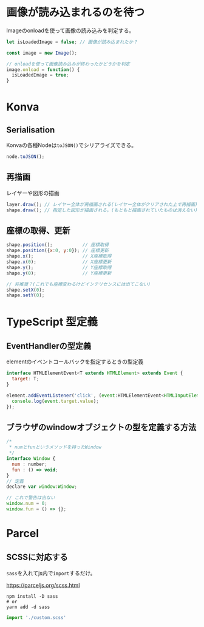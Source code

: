 # 画像が読み込まれるのを待つ

Imageのonloadを使って画像の読み込みを判定する。

```js:sample.js
let isLoadedImage = false; // 画像が読み込まれたか？

const image = new Image();

// onloadを使って画像読み込みが終わったかどうかを判定
image.onload = function() {
  isLoadedImage = true;
}
```

# Konva　

## Serialisation
Konvaの各種Nodeは`toJSON()`でシリアライズできる。

```js:sample.js
node.toJSON();
```

## 再描画

レイヤーや図形の描画

```js
layer.draw(); // レイヤー全体が再描画される(レイヤー全体がクリアされた上で再描画)
shape.draw(); // 指定した図形が描画される。(もともと描画されていたものは消えない)
```

## 座標の取得、更新
```js
shape.position();           // 座標取得
shape.position({x:0, y:0}); // 座標更新
shape.x();                  // X座標取得
shape.x(0);                 // X座標更新
shape.y();                  // Y座標取得
shape.y(0);                 // Y座標更新

// 非推奨？(これでも座標変わるけどインテリセンスには出てこない)
shape.setX(0);
shape.setY(0);
```


# TypeScript 型定義

## EventHandlerの型定義
elementのイベントコールバックを指定するときの型定義

```ts:sample.js
interface HTMLElementEvent<T extends HTMLElement> extends Event {
  target: T;
}

element.addEventListener('click', (event:HTMLElementEvent<HTMLInputElement>) => {
  console.log(event.target.value);
});
```

## ブラウザのwindowオブジェクトの型を定義する方法

```ts:sample.js
/*
 * numとfunというメソッドを持ったWindow
 */
interface Window {
  num : number;
  fun : () => void;
}
// 定義
declare var window:Window;

// これで警告は出ない
window.num = 0;
window.fun = () => {};
```

# Parcel

## SCSSに対応する

`sass`を入れてjs内で`import`するだけ。

https://parceljs.org/scss.html
```shell
npm install -D sass
# or
yarn add -d sass
```

```js
import './custom.scss'
```
